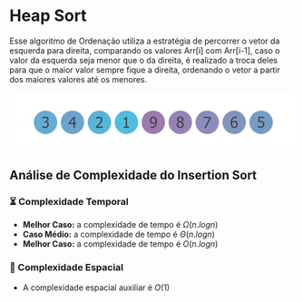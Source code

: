 # Heap Sort

Esse algoritmo de Ordenação utiliza a estratégia de percorrer o vetor da esquerda para direita, comparando os valores Arr[i\] com Arr[i-1\], caso o valor da esquerda seja menor que o da direita, é realizado a troca deles para que o maior valor sempre fique a direita, ordenando o vetor a partir dos maiores valores até os menores.

![](https://github.com/sc-math/Sort-Algorithms/blob/main/Bubble%20Sort/gif/Bubble-sort-example.gif)

## Análise de Complexidade do Insertion Sort

### ⏳ Complexidade Temporal
- **Melhor Caso:** a complexidade de tempo é $Ω(n.logn)$
- **Caso Médio:** a complexidade de tempo é $Θ(n.logn)$
- **Melhor Caso:** a complexidade de tempo é $O(n.logn)$

### 💽 Complexidade Espacial

- A complexidade espacial auxiliar é $O(1)$
